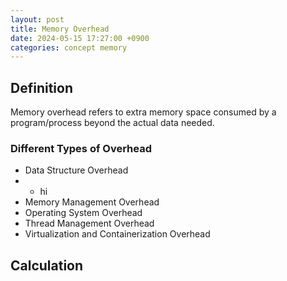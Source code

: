 ```yaml
---
layout: post
title: Memory Overhead
date: 2024-05-15 17:27:00 +0900
categories: concept memory
---
```

## Definition
Memory overhead refers to extra memory space consumed by a program/process beyond the actual data needed.

### Different Types of Overhead
- Data Structure Overhead
- - hi
- Memory Management Overhead
- Operating System Overhead
- Thread Management Overhead
- Virtualization and Containerization Overhead


## Calculation
